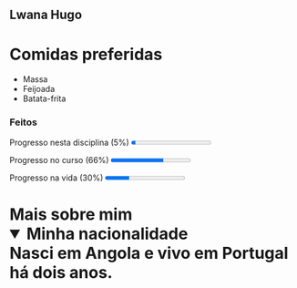 ## Lwana Hugo
 
 <h1>Comidas preferidas</h1>
    <ul>
		<li>Massa
		</li>
		<li>Feijoada
			</li>
 	<li>Batata-frita
			</li>
    </ul>
    
    
   <section>
		<h3>Feitos</h3>
		<p>Progresso nesta disciplina (5%)
                   <progress value = "0.05"></progress><br/>
		   </p>
 <p>Progresso no curso (66%)
                   <progress value = "0.66"></progress><br/>
		   </p>
 <p>Progresso na vida (30%)
                   <progress value = "0.3"></progress><br/>
	
 </p>
 
</section>

<h1>Mais sobre mim</>
<details open>
		<summary>Minha nacionalidade</summary>
		Nasci em Angola e vivo em Portugal há dois anos.
</details>


 



